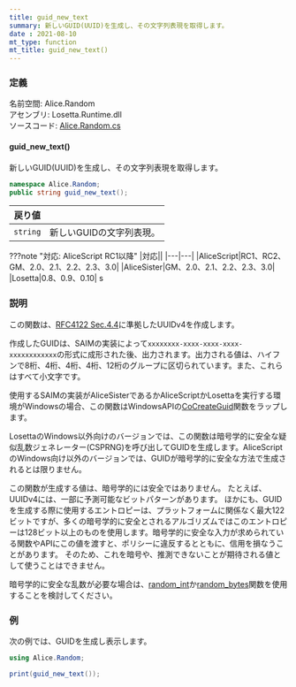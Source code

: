 ```yaml
---
title: guid_new_text
summary: 新しいGUID(UUID)を生成し、その文字列表現を取得します。
date : 2021-08-10
mt_type: function
mt_title: guid_new_text()
---
```


### 定義
名前空間: Alice.Random<br/>
アセンブリ: Losetta.Runtime.dll<br/>
ソースコード: [Alice.Random.cs](https://github.com/WSOFT-Project/Losetta/blob/master/Losetta.Runtime/Alice.Random.cs)

#### guid_new_text()

新しいGUID(UUID)を生成し、その文字列表現を取得します。

```cs title="AliceScript"
namespace Alice.Random;
public string guid_new_text();
```

|戻り値| |
|-|-|
|`string`|新しいGUIDの文字列表現。|

???note "対応: AliceScript RC1以降"
    |対応||
    |---|---|
    |AliceScript|RC1、RC2、GM、2.0、2.1、2.2、2.3、3.0|
    |AliceSister|GM、2.0、2.1、2.2、2.3、3.0|
    |Losetta|0.8、0.9、0.10|
s
### 説明
この関数は、[RFC4122 Sec.4.4](https://datatracker.ietf.org/doc/html/rfc4122#section-4.4)に準拠したUUIDv4を作成します。

作成したGUIDは、SAIMの実装によって`xxxxxxxx-xxxx-xxxx-xxxx-xxxxxxxxxxxx`の形式に成形された後、出力されます。出力される値は、ハイフンで8桁、4桁、4桁、4桁、12桁のグループに区切られています。また、これらはすべて小文字です。

使用するSAIMの実装がAliceSisterであるかAliceScriptかLosettaを実行する環境がWindowsの場合、この関数はWindowsAPIの[CoCreateGuid](https://learn.microsoft.com/ja-jp/windows/win32/api/combaseapi/nf-combaseapi-cocreateguid)関数をラップします。

LosettaのWindows以外向けのバージョンでは、この関数は暗号学的に安全な疑似乱数ジェネレーター(CSPRNG)を呼び出してGUIDを生成します。AliceScriptのWindows向け以外のバージョンでは、GUIDが暗号学的に安全な方法で生成されるとは限りません。

この関数が生成する値は、暗号学的には安全ではありません。
たとえば、UUIDv4には、一部に予測可能なビットパターンがあります。
ほかにも、GUIDを生成する際に使用するエントロピーは、プラットフォームに関係なく最大122ビットですが、多くの暗号学的に安全とされるアルゴリズムではこのエントロピーは128ビット以上のものを使用します。暗号学的に安全な入力が求められている関数やAPIにこの値を渡すと、ポリシーに違反するとともに、信用を損なうことがあります。
そのため、これを暗号や、推測できないことが期待される値として使うことはできません。

暗号学的に安全な乱数が必要な場合は、[random_int](./random_int.md)か[random_bytes](./random_bytes.md)関数を使用することを検討してください。

### 例
次の例では、GUIDを生成し表示します。

```cs title="AliceScript"
using Alice.Random;

print(guid_new_text());
```